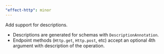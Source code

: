 ```yaml
---
"effect-http": minor
---
```


Add support for descriptions.

- Descriptions are generated for schemas with `DescriptionAnnotation`.
- Endpoint methods (`Http.get`, `Http.post`, etc) accept an optional 4th argument with
  description of the operation.

